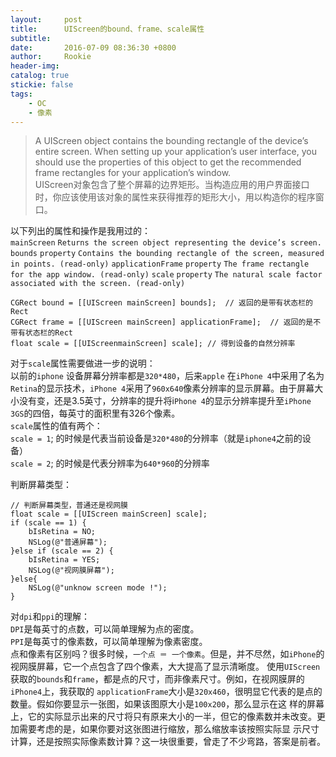 ```yaml
---
layout:     post
title:      UIScreen的bound、frame、scale属性
subtitle:   
date:       2016-07-09 08:36:30 +0800
author:     Rookie
header-img: 
catalog: true
stickie: false
tags:
    - OC
    - 像素
---
```


>A UIScreen object contains the bounding rectangle of the device’s entire screen. When setting up your application’s user interface, you should use the properties of this object to get the recommended frame rectangles for your application’s window.  
UIScreen对象包含了整个屏幕的边界矩形。当构造应用的用户界面接口时，你应该使用该对象的属性来获得推荐的矩形大小，用以构造你的程序窗口。

以下列出的属性和操作是我用过的：  
`mainScreen` `Returns the screen object representing the device’s screen.`
`bounds` `property` `Contains the bounding rectangle of the screen, measured in points. (read-only)`
`applicationFrame` `property` `The frame rectangle for the app window. (read-only)`
`scale` `property` `The natural scale factor associated with the screen. (read-only)`
```obj-c
CGRect bound = [[UIScreen mainScreen] bounds];  // 返回的是带有状态栏的Rect  
CGRect frame = [[UIScreen mainScreen] applicationFrame];  // 返回的是不带有状态栏的Rect  
float scale = [[UIScreenmainScreen] scale]; // 得到设备的自然分辨率  
```
对于`scale`属性需要做进一步的说明：  
以前的`iphone` 设备屏幕分辨率都是`320*480`，后来`apple` 在`iPhone 4`中采用了名为`Retina`的显示技术，`iPhone 4`采用了`960x640`像素分辨率的显示屏幕。由于屏幕大小没有变，还是3.5英寸，分辨率的提升将i`Phone 4`的显示分辨率提升至`iPhone 3GS`的四倍，每英寸的面积里有326个像素。  
`scale`属性的值有两个：  
`scale = 1`; 的时候是代表当前设备是`320*480`的分辨率（就是`iphone4`之前的设备）  
`scale = 2`; 的时候是代表分辨率为`640*960`的分辨率  
 
判断屏幕类型：
```obj-c
// 判断屏幕类型，普通还是视网膜  
float scale = [[UIScreen mainScreen] scale];  
if (scale == 1) {  
    bIsRetina = NO;  
    NSLog(@"普通屏幕");  
}else if (scale == 2) {  
    bIsRetina = YES;  
    NSLog(@"视网膜屏幕");  
}else{  
    NSLog(@"unknow screen mode !");  
}  
```
对`dpi`和`ppi`的理解：  
`DPI`是每英寸的点数，可以简单理解为点的密度。  
`PPI`是每英寸的像素数，可以简单理解为像素密度。  
点和像素有区别吗？很多时候，`一个点 ＝ 一个像素`。但是，并不尽然，如`iPhone`的视网膜屏幕，它一个点包含了四个像素，大大提高了显示清晰度。
使用`UIScreen`获取的`bounds`和`frame`，都是点的尺寸，而非像素尺寸。例如，在视网膜屏的`iPhone4`上，我获取的 `applicationFrame`大小是`320x460`，很明显它代表的是点的数量。假如你要显示一张图，如果该图原大小是`100x200`，那么显示在这 样的屏幕上，它的实际显示出来的尺寸将只有原来大小的一半，但它的像素数并未改变。更加需要考虑的是，如果你要对这张图进行缩放，那么缩放率该按照实际显 示尺寸计算，还是按照实际像素数计算？这一块很重要，曾走了不少弯路，答案是前者。














